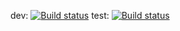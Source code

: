 dev: [![Build status](https://build.appcenter.ms/v0.1/apps/92b2c18a-261a-4a65-b092-55b13eb3fee2/branches/dev/badge)](https://appcenter.ms)
test: [![Build status](https://build.appcenter.ms/v0.1/apps/92b2c18a-261a-4a65-b092-55b13eb3fee2/branches/test/badge)](https://appcenter.ms)

